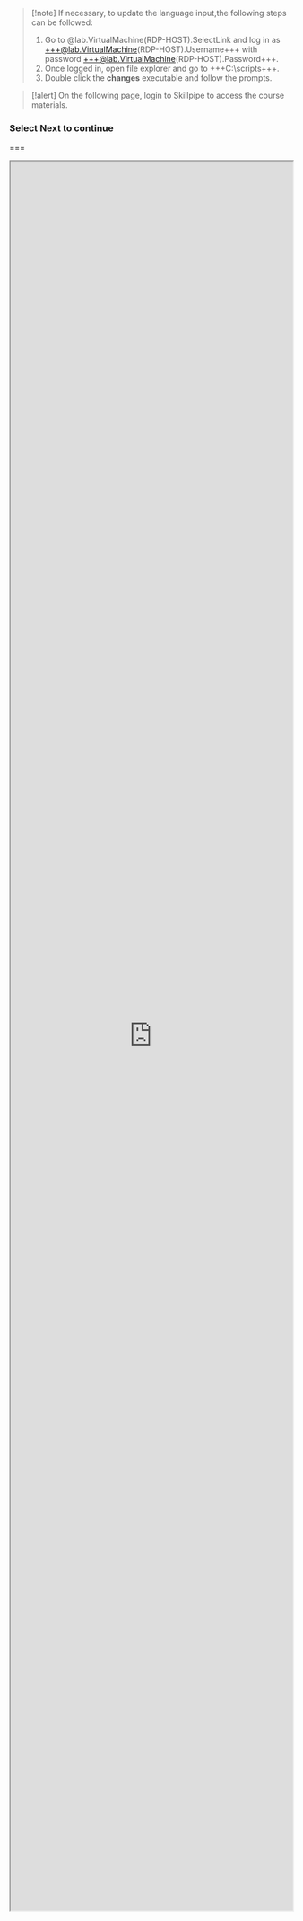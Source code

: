 >[!note] If necessary, to update the language input,the following steps can be followed:
> 1. Go to @lab.VirtualMachine(RDP-HOST).SelectLink and log in as +++@lab.VirtualMachine(RDP-HOST).Username+++ with password +++@lab.VirtualMachine(RDP-HOST).Password+++.  
> 1. Once logged in, open file explorer and go to +++C:\scripts+++.
> 1. Double click the **changes** executable and follow the prompts.

>[!alert] On the following page, login to Skillpipe to access the course materials.

### Select **Next** to continue
===

<iframe src="https://app.kortext.com/ " style="Width:100%;height:78vh"></iframe> 
